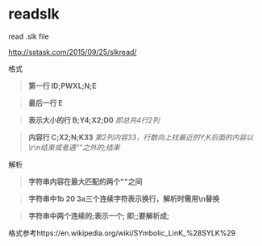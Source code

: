 # readslk
read .slk file

http://sstask.com/2015/09/25/slkread/

格式
>**第一行 ID;PWXL;N;E**

>**最后一行 E**

>**表示大小的行 B;Y4;X2;D0** *即总共4行2列*

>**内容行 C;X2;N;K33** *第2列内容33，行数向上找最近的Y;K后面的内容以\r\n结束或者遇“”之外的;结束*

解析
>**字符串内容在最大匹配的两个""之间**

>**字符串中1b 20 3a三个连续字符表示换行，解析时需用\n替换**

>**字符串中两个连续的;表示一个; 即;;要解析成;**

格式参考https://en.wikipedia.org/wiki/SYmbolic_LinK_%28SYLK%29
